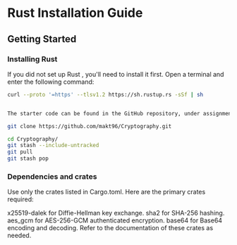 # Rust Installation Guide

## Getting Started

### Installing Rust
If you did not set up Rust , you'll need to install it first. Open a terminal and enter the following command:

```bash
curl --proto '=https' --tlsv1.2 https://sh.rustup.rs -sSf | sh


The starter code can be found in the GitHub repository, under assignment-2. If you have not cloned the repository to your machine, do so now:

git clone https://github.com/makt96/Cryptography.git

cd Cryptography/
git stash --include-untracked
git pull
git stash pop

```
### Dependencies and crates


Use only the crates listed in Cargo.toml. Here are the primary crates required:

x25519-dalek for Diffie-Hellman key exchange.
sha2 for SHA-256 hashing.
aes_gcm for AES-256-GCM authenticated encryption.
base64 for Base64 encoding and decoding.
Refer to the documentation of these crates as needed.
